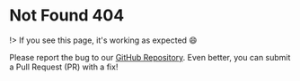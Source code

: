 # Not Found 404

!> If you see this page, it's working as expected :smile:

Please report the bug to our [GitHub Repository](https://github.com/alertbox/docsify-footer/issues/new?assignees=&labels=&template=bug_report.md&title=). Even better, you can submit a Pull Request (PR) with a fix!
